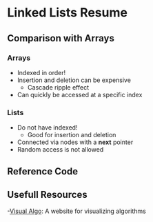 # Linked Lists Resume

## Comparison with Arrays

### Arrays

- Indexed in order!
- Insertion and deletion can be expensive
  - Cascade ripple effect
- Can quickly be accessed at a specific index

### Lists

- Do not have indexed!
  - Good for insertion and deletion
- Connected via nodes with a **next** pointer
- Random access is not allowed

## Reference Code

## Usefull Resources

-[Visual Algo](https://visualgo.net/pt): A website for visualizing algorithms
